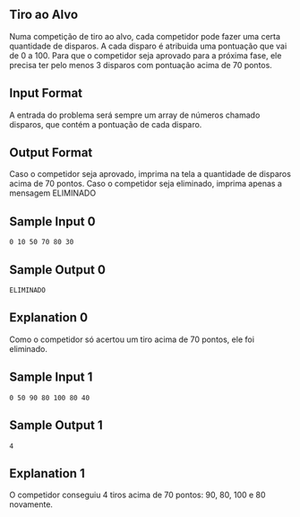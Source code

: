 ## Tiro ao Alvo

Numa competição de tiro ao alvo, cada competidor pode fazer uma certa quantidade de disparos. A cada disparo é atribuida uma pontuação que vai de 0 a 100. Para que o competidor seja aprovado para a próxima fase, ele precisa ter pelo menos 3 disparos com pontuação acima de 70 pontos.

## Input Format

A entrada do problema será sempre um array de números chamado disparos, que contém a pontuação de cada disparo.

## Output Format

Caso o competidor seja aprovado, imprima na tela a quantidade de disparos acima de 70 pontos. Caso o competidor seja eliminado, imprima apenas a mensagem ELIMINADO

## Sample Input 0
``````
0 10 50 70 80 30
``````
## Sample Output 0
``````
ELIMINADO
``````
## Explanation 0

Como o competidor só acertou um tiro acima de 70 pontos, ele foi eliminado.

## Sample Input 1
``````
0 50 90 80 100 80 40
``````
## Sample Output 1
``````
4
``````
## Explanation 1


O competidor conseguiu 4 tiros acima de 70 pontos: 90, 80, 100 e 80 novamente.